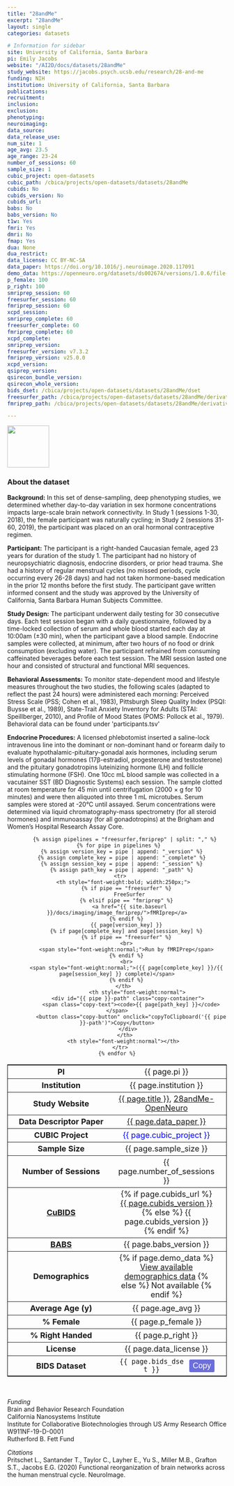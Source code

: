 ```yaml
---
title: "28andMe"
excerpt: "28andMe"
layout: single
categories: datasets

# Information for sidebar
site: University of California, Santa Barbara
pi: Emily Jacobs
website: "/AI2D/docs/datasets/28andMe"
study_website: https://jacobs.psych.ucsb.edu/research/28-and-me
funding: NIH
institution: University of California, Santa Barbara
publications:
recruitment:
inclusion:
exclusion:
phenotyping:
neuroimaging:
data_source:
data_release_use:
num_site: 1
age_avg: 23.5
age_range: 23-24
number_of_sessions: 60
sample_size: 1
cubic_project: open-datasets
cubic_path: /cbica/projects/open-datasets/datasets/28andMe
cubids: No
cubids_version: No
cubids_url: 
babs: No
babs_version: No
t1w: Yes
fmri: Yes
dmri: No
fmap: Yes
dua: None
dua_restrict:
data_license: CC BY-NC-SA
data_paper: https://doi.org/10.1016/j.neuroimage.2020.117091
demo_data: https://openneuro.org/datasets/ds002674/versions/1.0.6/file-display/participants.tsv
p_female: 100
p_right: 100
smriprep_session: 60
freesurfer_session: 60
fmriprep_session: 60
xcpd_session: 
smriprep_complete: 60
freesurfer_complete: 60
fmriprep_complete: 60
xcpd_complete: 
smriprep_version: 
freesurfer_version: v7.3.2
fmriprep_version: v25.0.0
xcpd_version: 
qsiprep_version: 
qsirecon_bundle_version: 
qsirecon_whole_version: 
bids_dset: /cbica/projects/open-datasets/datasets/28andMe/dset
freesurfer_path: /cbica/projects/open-datasets/datasets/28andMe/derivatives/fmriprep/sourcedata/freesurfer
fmriprep_path: /cbica/projects/open-datasets/datasets/28andMe/derivatives/fmriprep

---
```

<div style="text-align: left;">
     <img src="{{ site.baseurl }}/assets/images/logos/UCSB.png" style="width: auto; height: 10vw;" />
</div>

### About the dataset

**Background:** In this set of dense-sampling, deep phenotyping studies, we determined whether day-to-day variation in sex hormone concentrations impacts large-scale brain network connectivity. In Study 1 (sessions 1-30, 2018), the female participant was naturally cycling; in Study 2 (sessions 31-60, 2019), the participant was placed on an oral hormonal contraceptive regimen.

**Participant:** The participant is a right-handed Caucasian female, aged 23 years for duration of the study 1. The participant had no history of neuropsychiatric diagnosis, endocrine disorders, or prior head trauma. She had a history of regular menstrual cycles (no missed periods, cycle occurring every 26-28 days) and had not taken hormone-based medication in the prior 12 months before the first study. The participant gave written informed consent and the study was approved by the University of California, Santa Barbara Human Subjects Committee.

**Study Design:** The participant underwent daily testing for 30 consecutive days. Each test session began with a daily questionnaire, followed by a time-locked collection of serum and whole blood started each day at 10:00am (±30 min), when the participant gave a blood sample. Endocrine samples were collected, at minimum, after two hours of no food or drink consumption (excluding water). The participant refrained from consuming caffeinated beverages before each test session. The MRI session lasted one hour and consisted of structural and functional MRI sequences.

**Behavioral Assessments:** To monitor state-dependent mood and lifestyle measures throughout the two studies, the following scales (adapted to reflect the past 24 hours) were administered each morning: Perceived Stress Scale (PSS; Cohen et al., 1983), Pittsburgh Sleep Quality Index (PSQI: Buysse et al., 1989), State-Trait Anxiety Inventory for Adults (STAI: Speillberger, 2010), and Profile of Mood States (POMS: Pollock et al., 1979). Behavioral data can be found under 'participants.tsv'

**Endocrine Procedures:** A licensed phlebotomist inserted a saline-lock intravenous line into the dominant or non-dominant hand or forearm daily to evaluate hypothalamic-pituitary-gonadal axis hormones, including serum levels of gonadal hormones (17β-estradiol, progesterone and testosterone) and the pituitary gonadotropins luteinizing hormone (LH) and follicle stimulating hormone (FSH). One 10cc mL blood sample was collected in a vacutainer SST (BD Diagnostic Systems) each session. The sample clotted at room temperature for 45 min until centrifugation (2000 × g for 10 minutes) and were then aliquoted into three 1 mL microtubes. Serum samples were stored at -20°C until assayed. Serum concentrations were determined via liquid chromatography-mass spectrometry (for all steroid hormones) and immunoassay (for all gonadotropins) at the Brigham and Women’s Hospital Research Assay Core.

<div class="table" align="center">
  <table style="text-align:center; width:100%; font-size:18px; border:1px solid black">
    <tr>
      <th style="font-weight:bold; width:250px;">PI</th>
      <th style="font-weight:normal">{{ page.pi }}</th>
      <th style="font-weight:normal"></th>
    </tr>
    <tr>
      <th style="font-weight:bold; width:250px;">Institution</th>
      <th style="font-weight:normal">{{ page.institution }}</th>
      <th style="font-weight:normal"></th>
    </tr>
    <tr>
      <th style="font-weight:bold; width:250px;">Study Website</th>
      <th style="font-weight:normal"><a href="{{ page.study_website }}">{{ page.title }}</a>, <a href="https://openneuro.org/datasets/ds002674/versions/1.0.6">28andMe-OpenNeuro</a></th>
      <th style="font-weight:normal"></th>
    </tr>
    <tr>
      <th style="font-weight:bold; width:250px;">Data Descriptor Paper</th>
      <th style="font-weight:normal"><a href="{{ page.data_paper }}">{{ page.data_paper }}</a></th>
      <th style="font-weight:normal"></th>
    </tr>
    <tr>
      <th style="font-weight:bold; width:250px;">CUBIC Project</th>
      <th style="font-weight:normal"><span style="color:blue;">{{ page.cubic_project }}</span></th>
      <th style="font-weight:normal"></th>
    </tr>
    <tr>
      <th style="font-weight:bold; width:250px;">Sample Size</th>
      <th style="font-weight:normal">{{ page.sample_size }}</th>
      <th style="font-weight:normal"></th>
    </tr>
    <tr>
      <th style="font-weight:bold; width:250px;">Number of Sessions</th>
      <th style="font-weight:normal">{{ page.number_of_sessions }}</th>
      <th style="font-weight:normal"></th>
    </tr>
    <tr>
      <th style="font-weight:bold; width:250px;"><a href="{{ site.baseurl }}/docs/imaging/image_curation/">CuBIDS</a></th>
      <th style="font-weight:normal">
        {% if page.cubids_url %}
          <a href="{{ page.cubids_url }}">{{ page.cubids_version }}</a>
        {% else %}
          {{ page.cubids_version }}
        {% endif %}
      </th>
      <th style="font-weight:normal"></th>
    </tr>
    <tr>
      <th style="font-weight:bold; width:250px;"><a href="{{ site.baseurl }}/docs/imaging/image_babs/">BABS</a></th>
      <th style="font-weight:normal">{{ page.babs_version }}</th>
      <th style="font-weight:normal"></th>
    </tr>
    <tr>
      <th style="font-weight:bold; width:250px;">Demographics</th>
      <th style="font-weight:normal">
        {% if page.demo_data %}
          <a href="{{ page.demo_data }}">View available demographics data</a>
        {% else %}
          Not available
        {% endif %}
      </th>
      <th style="font-weight:normal"></th>
    </tr>
    <tr>
      <th style="font-weight:bold; width:250px;">Average Age (y)</th>
      <th style="font-weight:normal">{{ page.age_avg }}</th>
      <th style="font-weight:normal"></th>
    </tr>
    <tr>
      <th style="font-weight:bold; width:250px;">% Female</th>
      <th style="font-weight:normal">{{ page.p_female }}</th>
      <th style="font-weight:normal"></th>
    </tr>
    <tr>
      <th style="font-weight:bold; width:250px;">% Right Handed</th>
      <th style="font-weight:normal">{{ page.p_right }}</th>
      <th style="font-weight:normal"></th>
    </tr>
    <tr>
      <th style="font-weight:bold; width:250px;">License</th>
      <th style="font-weight:normal">{{ page.data_license }}</th>
      <th style="font-weight:normal"></th>
    </tr>
    <tr>
      <th style="font-weight:bold; width:250px;">BIDS Dataset</th>
      <th style="font-weight:normal">
        <div id="bids-dataset-copy" class="copy-container">
          <span class="copy-text"><code>{{ page.bids_dset }}</code></span>
          <button class="copy-button" onclick="copyToClipboard('bids-dataset-copy')">Copy</button>
        </div>
      </th>
      <th style="font-weight:normal"></th>
    </tr>

         {% assign pipelines = "freesurfer,fmriprep" | split: "," %}
     {% for pipe in pipelines %}
       {% assign version_key = pipe | append: "_version" %}
       {% assign complete_key = pipe | append: "_complete" %}
       {% assign session_key = pipe | append: "_session" %}
       {% assign path_key = pipe | append: "_path" %}
      <tr>
        <th style="font-weight:bold; width:250px;">
          {% if pipe == "freesurfer" %}
            FreeSurfer
          {% elsif pipe == "fmriprep" %}
            <a href="{{ site.baseurl }}/docs/imaging/image_fmriprep/">fMRIprep</a>
          {% endif %}
          {{ page[version_key] }}
          {% if page[complete_key] and page[session_key] %}
          {% if pipe == "freesurfer" %}
          <br>
          <span style="font-weight:normal;">Run by fMRIPrep</span>
          {% endif %}
          <br>
          <span style="font-weight:normal;">({{ page[complete_key] }}/{{ page[session_key] }} complete)</span>
          {% endif %}
        </th>
                 <th style="font-weight:normal">
           <div id="{{ pipe }}-path" class="copy-container">
             <span class="copy-text"><code>{{ page[path_key] }}</code></span>
             <button class="copy-button" onclick="copyToClipboard('{{ pipe }}-path')">Copy</button>
           </div>
         </th>
        <th style="font-weight:normal"></th>
      </tr>
    {% endfor %}
  </table>
</div>

<style>
.copy-container { display: flex; align-items: center; justify-content: space-between; gap: 10px; }
.copy-text { flex: 1; word-break: break-all; }
.copy-button {
  background-color: rgb(108, 110, 220);
  color: white;
  border: none;
  padding: 4px 8px;
  border-radius: 3px;
  cursor: pointer;
  font-size: 18px;
  white-space: nowrap;
  flex-shrink: 0;
}
.copy-button:hover { background-color: rgb(104, 106, 235); }
.copy-button:active { background-color: rgb(84, 86, 215); }
</style>

<script>
function showTab(tabName) {
  var tabType = tabName.indexOf('-dl') !== -1 ? 'datalad' : 'ephemeral';
  var tabContents = document.getElementsByClassName('tab-content');
  for (var i = 0; i < tabContents.length; i++) {
    tabContents[i].classList.remove('active');
  }
  var tabButtons = document.getElementsByClassName('tab-button');
  for (var j = 0; j < tabButtons.length; j++) {
    tabButtons[j].classList.remove('active');
  }
  if (tabType === 'datalad') {
    var dls = document.querySelectorAll('[id$="-dl"]');
    var dlButtons = document.querySelectorAll('[onclick*="-dl"]');
    dls.forEach(function(c) { c.classList.add('active'); });
    dlButtons.forEach(function(b) { b.classList.add('active'); });
  } else {
    var eph = document.querySelectorAll('[id$="-ephe"]');
    var epheButtons = document.querySelectorAll('[onclick*="-ephe"]');
    eph.forEach(function(c) { c.classList.add('active'); });
    epheButtons.forEach(function(b) { b.classList.add('active'); });
  }
}
function copyToClipboard(elementId) {
  var element = document.getElementById(elementId);
  var textToCopy = element.querySelector('.copy-text').textContent;
  var textarea = document.createElement('textarea');
  textarea.value = textToCopy;
  document.body.appendChild(textarea);
  textarea.select();
  document.execCommand('copy');
  document.body.removeChild(textarea);
  var button = element.querySelector('.copy-button');
  var originalText = button.textContent;
  button.textContent = 'Copied!';
  button.style.backgroundColor = '#28a745';
  setTimeout(function() {
    button.textContent = originalText;
    button.style.backgroundColor = 'rgb(108, 110, 220)';
  }, 1000);
}
</script>

<br>

*Funding*
<br>
Brain and Behavior Research Foundation  
California Nanosystems Institute  
Institute for Collaborative Biotechnologies through US Army Research Office W911NF-19-D-0001  
Rutherford B. Fett Fund  

*Citations*
<br>
Pritschet L., Santander T., Taylor C., Layher E., Yu S., Miller M.B., Grafton S.T., Jacobs E.G. (2020) Functional reorganization of brain networks across the human menstrual cycle. NeuroImage. 
